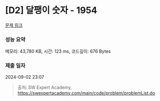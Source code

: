 # [D2] 달팽이 숫자 - 1954 

[문제 링크](https://swexpertacademy.com/main/code/problem/problemDetail.do?contestProbId=AV5PobmqAPoDFAUq) 

### 성능 요약

메모리: 43,780 KB, 시간: 123 ms, 코드길이: 676 Bytes

### 제출 일자

2024-09-02 23:07



> 출처: SW Expert Academy, https://swexpertacademy.com/main/code/problem/problemList.do